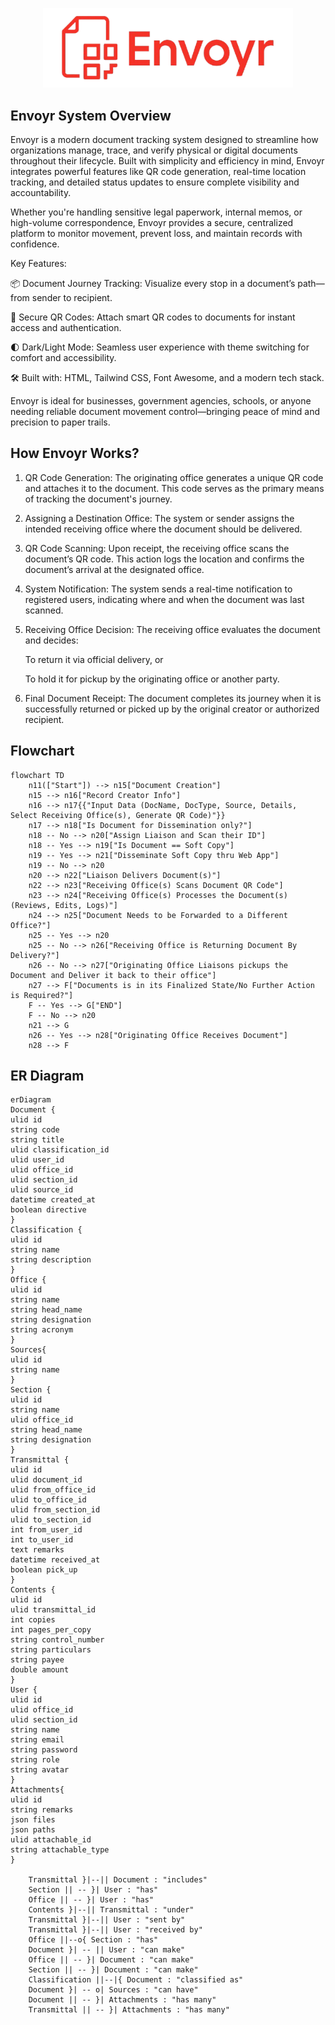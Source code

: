 <p align="center">
  <a href="https://envoyr.com" target="_blank">
    <img src="https://raw.githubusercontent.com/jaslup16/envoyr/master/envoyr-logo1.png" width="400" alt="Envoyr Logo">
  </a>
</p>

## Envoyr System Overview

Envoyr is a modern document tracking system designed to streamline how organizations manage, trace, and verify physical or digital documents throughout their lifecycle. Built with simplicity and efficiency in mind, Envoyr integrates powerful features like QR code generation, real-time location tracking, and detailed status updates to ensure complete visibility and accountability.

Whether you're handling sensitive legal paperwork, internal memos, or high-volume correspondence, Envoyr provides a secure, centralized platform to monitor movement, prevent loss, and maintain records with confidence.

Key Features:

📦 Document Journey Tracking: Visualize every stop in a document’s path—from sender to recipient.

🔐 Secure QR Codes: Attach smart QR codes to documents for instant access and authentication.

🌓 Dark/Light Mode: Seamless user experience with theme switching for comfort and accessibility.

🛠️ Built with: HTML, Tailwind CSS, Font Awesome, and a modern tech stack.

Envoyr is ideal for businesses, government agencies, schools, or anyone needing reliable document movement control—bringing peace of mind and precision to paper trails.

## How Envoyr Works?

1. QR Code Generation:
The originating office generates a unique QR code and attaches it to the document. This code serves as the primary means of tracking the document's journey.

2. Assigning a Destination Office:
The system or sender assigns the intended receiving office where the document should be delivered.

3. QR Code Scanning:
Upon receipt, the receiving office scans the document’s QR code. This action logs the location and confirms the document’s arrival at the designated office.

4. System Notification:
The system sends a real-time notification to registered users, indicating where and when the document was last scanned.

5. Receiving Office Decision:
The receiving office evaluates the document and decides:

    To return it via official delivery, or

    To hold it for pickup by the originating office or another party.

6. Final Document Receipt:
The document completes its journey when it is successfully returned or picked up by the original creator or authorized recipient.

## Flowchart
```mermaid
flowchart TD
    n11(["Start"]) --> n15["Document Creation"]
    n15 --> n16["Record Creator Info"]
    n16 --> n17{{"Input Data (DocName, DocType, Source, Details, Select Receiving Office(s), Generate QR Code)"}}
    n17 --> n18["Is Document for Dissemination only?"]
    n18 -- No --> n20["Assign Liaison and Scan their ID"]
    n18 -- Yes --> n19["Is Document == Soft Copy"]
    n19 -- Yes --> n21["Disseminate Soft Copy thru Web App"]
    n19 -- No --> n20
    n20 --> n22["Liaison Delivers Document(s)"]
    n22 --> n23["Receiving Office(s) Scans Document QR Code"]
    n23 --> n24["Receiving Office(s) Processes the Document(s) (Reviews, Edits, Logs)"]
    n24 --> n25["Document Needs to be Forwarded to a Different Office?"]
    n25 -- Yes --> n20
    n25 -- No --> n26["Receiving Office is Returning Document By Delivery?"]
    n26 -- No --> n27["Originating Office Liaisons pickups the Document and Deliver it back to their office"]
    n27 --> F["Documents is in its Finalized State/No Further Action is Required?"]
    F -- Yes --> G["END"]
    F -- No --> n20
    n21 --> G
    n26 -- Yes --> n28["Originating Office Receives Document"]
    n28 --> F
```
## ER Diagram
```mermaid
erDiagram
Document {
ulid id
string code
string title
ulid classification_id
ulid user_id
ulid office_id
ulid section_id
ulid source_id
datetime created_at
boolean directive
}
Classification {
ulid id
string name
string description
}
Office {
ulid id
string name
string head_name
string designation
string acronym
}
Sources{
ulid id
string name
}
Section {
ulid id
string name
ulid office_id
string head_name
string designation
}
Transmittal {
ulid id
ulid document_id
ulid from_office_id
ulid to_office_id
ulid from_section_id
ulid to_section_id
int from_user_id
int to_user_id
text remarks
datetime received_at
boolean pick_up
}
Contents {
ulid id
ulid transmittal_id
int copies
int pages_per_copy
string control_number
string particulars
string payee
double amount
}
User {
ulid id
ulid office_id
ulid section_id
string name
string email
string password
string role
string avatar
}
Attachments{
ulid id
string remarks
json files
json paths
ulid attachable_id
string attachable_type
}

    Transmittal }|--|| Document : "includes"
    Section || -- }| User : "has"
    Office || -- }| User : "has"
    Contents }|--|| Transmittal : "under"
    Transmittal }|--|| User : "sent by"
    Transmittal }|--|| User : "received by"
    Office ||--o{ Section : "has"
    Document }| -- || User : "can make"
    Office || -- }| Document : "can make"
    Section || -- }| Document : "can make"
    Classification ||--|{ Document : "classified as"
    Document }| -- o| Sources : "can have"
    Document || -- }| Attachments : "has many"
    Transmittal || -- }| Attachments : "has many"
``` 
